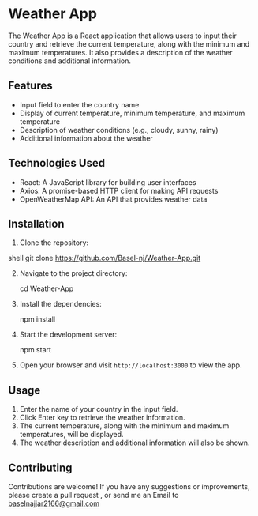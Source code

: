 # Weather App

The Weather App is a React application that allows users to input their country and retrieve the current temperature, along with the minimum and maximum temperatures. It also provides a description of the weather conditions and additional information.

## Features

-  Input field to enter the country name
-  Display of current temperature, minimum temperature, and maximum temperature
-  Description of weather conditions (e.g., cloudy, sunny, rainy)
-  Additional information about the weather

## Technologies Used

-  React: A JavaScript library for building user interfaces
-  Axios: A promise-based HTTP client for making API requests
-  OpenWeatherMap API: An API that provides weather data

## Installation

1. Clone the repository:

shell git clone https://github.com/Basel-nj/Weather-App.git

2. Navigate to the project directory:

   cd Weather-App

3. Install the dependencies:

   npm install

4. Start the development server:

   npm start

5. Open your browser and visit `http://localhost:3000` to view the app.

## Usage

1. Enter the name of your country in the input field.
2. Click Enter key to retrieve the weather information.
3. The current temperature, along with the minimum and maximum temperatures, will be displayed.
4. The weather description and additional information will also be shown.

## Contributing

Contributions are welcome! If you have any suggestions or improvements, please create a pull request ,
or send me an Email to baselnajjar2166@gmail.com
